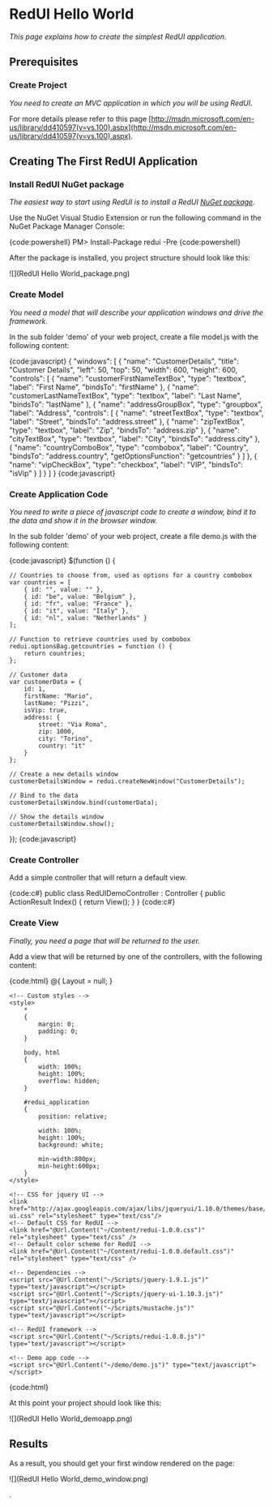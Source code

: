 # RedUI Hello World

_This page explains how to create the simplest RedUI application._

## Prerequisites

### Create Project

_You need to create an MVC application in which you will be using RedUI._

For more details please refer to this page [http://msdn.microsoft.com/en-us/library/dd410597(v=vs.100).aspx](http://msdn.microsoft.com/en-us/library/dd410597(v=vs.100).aspx).


## Creating The First RedUI Application

### Install RedUI NuGet package

_The easiest way to start using RedUI is to install a RedUI [NuGet package](https://www.nuget.org/packages/redui/)._

Use the NuGet Visual Studio Extension or run the following command in the NuGet Package Manager Console:

{code:powershell}
PM> Install-Package redui -Pre
{code:powershell}

After the package is installed, you project structure should look like this:

![](RedUI Hello World_package.png)

### Create Model

_You need a model that will describe your application windows and drive the framework._

In the sub folder 'demo' of your web project, create a file model.js with the following content:

{code:javascript}
{
    "windows": [
        {
            "name": "CustomerDetails",
            "title": "Customer Details",
            "left": 50,
            "top": 50,
            "width": 600,
            "height": 600,
            "controls": [
                {
                    "name": "customerFirstNameTextBox",
                    "type": "textbox",
                    "label": "First Name",
                    "bindsTo": "firstName"
                },
                {
                    "name": "customerLastNameTextBox",
                    "type": "textbox",
                    "label": "Last Name",
                    "bindsTo": "lastName"
                },
                {
                    "name": "addressGroupBox",
                    "type": "groupbox",
                    "label": "Address",
                    "controls": [
                        {
                            "name": "streetTextBox",
                            "type": "textbox",
                            "label": "Street",
                            "bindsTo": "address.street"
                        },
                        {
                            "name": "zipTextBox",
                            "type": "textbox",
                            "label": "Zip",
                            "bindsTo": "address.zip"
                        },
                        {
                            "name": "cityTextBox",
                            "type": "textbox",
                            "label": "City",
                            "bindsTo": "address.city"
                        },
                        {
                            "name": "countryComboBox",
                            "type": "combobox",
                            "label": "Country",
                            "bindsTo": "address.country",
                            "getOptionsFunction": "getcountries"
                        }
                    ]
                },
                {
                    "name": "vipCheckBox",
                    "type": "checkbox",
                    "label": "VIP",
                    "bindsTo": "isVip"
                }
            ]
        }
    ]
}
{code:javascript}

### Create Application Code

_You need to write a piece of javascript code to create a window, bind it to the data and show it in the browser window._

In the sub folder 'demo' of your web project, create a file demo.js with the following content:

{code:javascript}
$(function () {

    // Countries to choose from, used as options for a country combobox
    var countries = [
        { id: "", value: "" },
        { id: "be", value: "Belgium" },
        { id: "fr", value: "France" },
        { id: "it", value: "Italy" },
        { id: "nl", value: "Netherlands" }
    ];

    // Function to retrieve countries used by combobox
    redui.optionsBag.getcountries = function () {
        return countries;
    };

    // Customer data
    var customerData = {
        id: 1,
        firstName: "Mario",
        lastName: "Pizzi",
        isVip: true,
        address: {
            street: "Via Roma",
            zip: 1000,
            city: "Torino",
            country: "it"
        }
    };

    // Create a new details window
    customerDetailsWindow = redui.createNewWindow("CustomerDetails");

    // Bind to the data
    customerDetailsWindow.bind(customerData);

    // Show the details window
    customerDetailsWindow.show();
});
{code:javascript}

### Create Controller

Add a simple controller that will return a default view.

{code:c#}
    public class RedUIDemoController : Controller
    {
        public ActionResult Index()
        {
            return View();
        }
    }
{code:c#}

### Create View

_Finally, you need a page that will be returned to the user._

Add a view that will be returned by one of the controllers, with the following content:

{code:html}
@{
    Layout = null;
}

<!DOCTYPE html>

<html>
<head>
    <meta name="viewport" content="width=device-width" />
    <title>RedUI Demo</title>

    <!-- Custom styles -->
    <style>
        *
        {
            margin: 0;
            padding: 0;
        }

        body, html
        {
            width: 100%;
            height: 100%;
            overflow: hidden;
        }

        #redui_application
        {
            position: relative;

            width: 100%;
            height: 100%;
            background: white;

            min-width:800px;
            min-height:600px;
        }
    </style>

    <!-- CSS for jquery UI -->
    <link href="http://ajax.googleapis.com/ajax/libs/jqueryui/1.10.0/themes/base/jquery-ui.css" rel="stylesheet" type="text/css"/>
    <!-- Default CSS for RedUI -->
    <link href="@Url.Content("~/Content/redui-1.0.0.css")" rel="stylesheet" type="text/css" />
    <!-- Default color scheme for RedUI -->
    <link href="@Url.Content("~/Content/redui-1.0.0.default.css")" rel="stylesheet" type="text/css" />
</head>
<body>
    <!-- This DIV is a container for the RedUI application.
        It has to have attribute id set to "redui_application"
        data-templatesbaseurl atribute contains url of the templates that will be used to render the UI
        data-model attribute contains url of the model -->
    <div id="redui_application" data-templatesbaseurl="@Url.Content("~/Content/templates/")" data-model="@Url.Content("~/demo/model.js")" ></div>

    <!-- Dependencies -->
    <script src="@Url.Content("~/Scripts/jquery-1.9.1.js")" type="text/javascript"></script>
    <script src="@Url.Content("~/Scripts/jquery-ui-1.10.3.js")" type="text/javascript"></script>
    <script src="@Url.Content("~/Scripts/mustache.js")" type="text/javascript"></script>
    
    <!-- RedUI framework -->
    <script src="@Url.Content("~/Scripts/redui-1.0.0.js")" type="text/javascript"></script>

    <!-- Demo app code -->
    <script src="@Url.Content("~/demo/demo.js")" type="text/javascript"></script>
</body>
</html>
{code:html}

At this point your project should look like this:

![](RedUI Hello World_demoapp.png)

## Results

As a result, you should get your first window rendered on the page:

![](RedUI Hello World_demo_window.png)


.
